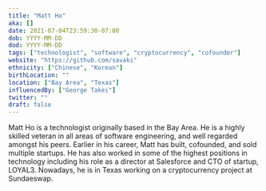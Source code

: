 ```yaml
---
title: "Matt Ho"
aka: []
date: 2021-07-04T23:59:30-07:00
dob: YYYY-MM-DD
dod: YYYY-MM-DD
tags: ["technologist", "software", "cryptocurrency", "cofounder"]
website: "https://github.com/savaki"
ethnicity: ["Chinese", "Korean"]
birthLocation: ""
location: ["Bay Area", "Texas"]
influencedBy: ["George Takei"]
twitter: ""
draft: false
---
```


Matt Ho is a technologist originally based in the Bay Area. He is a highly
skilled veteran in all areas of software engineering, and well regarded amongst
his peers. Earlier in his career, Matt has built, cofounded, and sold multiple
startups. He has also worked in some of the highest positions in technology
including his role as a director at Salesforce and CTO of startup, LOYAL3.
Nowadays, he is in Texas working on a cryptocurrency project at Sundaeswap.
